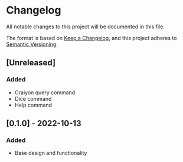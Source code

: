 # Changelog
All notable changes to this project will be documented in this file.

The format is based on [Keep a Changelog](https://keepachangelog.com/en/1.0.0/),
and this project adheres to [Semantic Versioning](https://semver.org/spec/v2.0.0.html).

## [Unreleased]
### Added
- Craiyon query command
- Dice command
- Help command

## [0.1.0] - 2022-10-13
### Added
- Base design and functionality 
